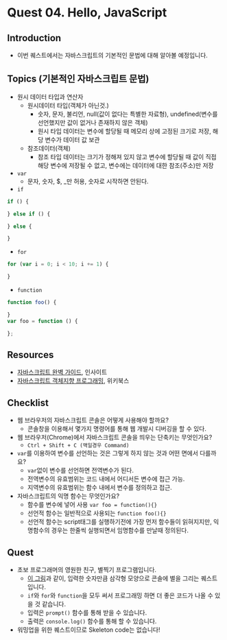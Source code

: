 # Quest 04. Hello, JavaScript


## Introduction
* 이번 퀘스트에서는 자바스크립트의 기본적인 문법에 대해 알아볼 예정입니다.

## Topics (기본적인 자바스크립트 문법)
* 원시 데이터 타입과 연산자
  * 원시데이터 타입(객체가 아닌것.)
    * 숫자, 문자, 불리언, null(값이 없다는 특별한 자료형), undefined(변수를 선언했지만 값이 없거나 존재하지 않은 객체)
    * 원시 타입 데이터는 변수에 할당될 때 메모리 상에 고정된 크기로 저장, 해당 변수가 데이터 값 보관
  * 참조데이터(객체)
    * 참조 타입 데이터는 크기가 정해져 있지 않고 변수에 할당될 때 값이 직접 해당 변수에 저장될 수 없고, 변수에는 데이터에 대한 참조(주소)만 저장
* `var`
  * 문자, 숫자, $, _만 허용, 숫자로 시작하면 안된다.
* `if`
```javascript
if () {

} else if () {

} else {

}
``` 

* `for`
```javascript
for (var i = 0; i < 10; i += 1) {

}
```

* `function`
```javascript
function foo() {

}
var foo = function () {

};
```

## Resources
* [자바스크립트 완벽 가이드](http://www.yes24.com/24/Goods/8275120?Acode=101), 인사이트
* [자바스크립트 객체지향 프로그래밍](http://www.yes24.com/24/Goods/7276246?Acode=101), 위키북스

## Checklist
* 웹 브라우저의 자바스크립트 콘솔은 어떻게 사용해야 할까요?
  * 콘솔창을 이용해서 몇가지 명령어를 통해 웹 개발시 디버깅을 할 수 있다.
* 웹 브라우저(Chrome)에서 자바스크립트 콘솔을 띄우는 단축키는 무엇인가요?
  * `Ctrl + Shift + C (맥일경우 Command)`
* `var`를 이용하여 변수를 선언하는 것은 그렇게 하지 않는 것과 어떤 면에서 다를까요?
  * `var`없이 변수를 선언하면 전역변수가 된다.
  * 전역변수의 유효범위는 코드 내에서 어디서든 변수에 접근 가능.
  * 지역변수의 유효범위는 함수 내에서 변수를 정의하고 접근.
* 자바스크립트의 익명 함수는 무엇인가요?
  * 함수를 변수에 넣어 사용 `var foo = function(){}`
  * 선언적 함수는 일반적으로 사용되는 `function foo(){}`
  * 선언적 함수는 script태그를 실행하기전에 가장 먼저 함수들이 읽혀지지만, 익명함수의 경우는 한줄씩 실행되면서 임명함수를 만날때 정의된다. 

## Quest
* 초보 프로그래머의 영원한 친구, 별찍기 프로그램입니다.
  * [이 그림](jsStars.png)과 같이, 입력한 숫자만큼 삼각형 모양으로 콘솔에 별을 그리는 퀘스트 입니다.
  * `if`와 `for`와 `function`을 모두 써서 프로그래밍 하면 더 좋은 코드가 나올 수 있을 것 같습니다.
  * 입력은 `prompt()` 함수를 통해 받을 수 있습니다.
  * 출력은 `console.log()` 함수를 통해 할 수 있습니다.
* 워밍업을 위한 퀘스트이므로 Skeleton code는 없습니다!
